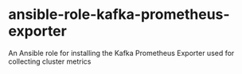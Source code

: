 # ansible-role-kafka-prometheus-exporter

An Ansible role for installing the Kafka Prometheus Exporter used for collecting cluster metrics
